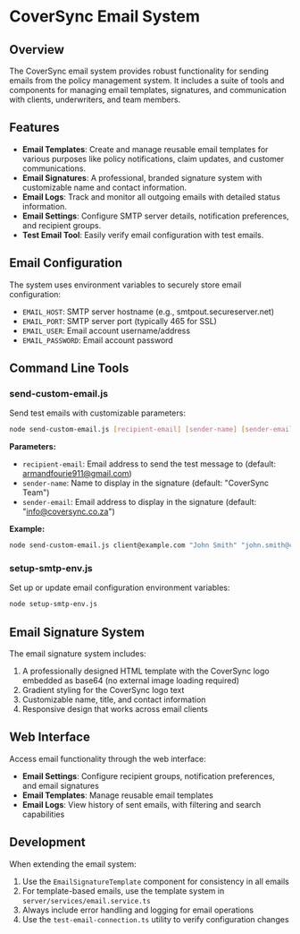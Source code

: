 # CoverSync Email System

## Overview

The CoverSync email system provides robust functionality for sending emails from the policy management system. It includes a suite of tools and components for managing email templates, signatures, and communication with clients, underwriters, and team members.

## Features

- **Email Templates**: Create and manage reusable email templates for various purposes like policy notifications, claim updates, and customer communications.
- **Email Signatures**: A professional, branded signature system with customizable name and contact information.
- **Email Logs**: Track and monitor all outgoing emails with detailed status information.
- **Email Settings**: Configure SMTP server details, notification preferences, and recipient groups.
- **Test Email Tool**: Easily verify email configuration with test emails.

## Email Configuration

The system uses environment variables to securely store email configuration:

- `EMAIL_HOST`: SMTP server hostname (e.g., smtpout.secureserver.net)
- `EMAIL_PORT`: SMTP server port (typically 465 for SSL)
- `EMAIL_USER`: Email account username/address
- `EMAIL_PASSWORD`: Email account password

## Command Line Tools

### send-custom-email.js

Send test emails with customizable parameters:

```bash
node send-custom-email.js [recipient-email] [sender-name] [sender-email]
```

**Parameters:**
- `recipient-email`: Email address to send the test message to (default: armandfourie911@gmail.com)
- `sender-name`: Name to display in the signature (default: "CoverSync Team")
- `sender-email`: Email address to display in the signature (default: "info@coversync.co.za")

**Example:**
```bash
node send-custom-email.js client@example.com "John Smith" "john.smith@coversync.co.za"
```

### setup-smtp-env.js

Set up or update email configuration environment variables:

```bash
node setup-smtp-env.js
```

## Email Signature System

The email signature system includes:

1. A professionally designed HTML template with the CoverSync logo embedded as base64 (no external image loading required)
2. Gradient styling for the CoverSync logo text
3. Customizable name, title, and contact information
4. Responsive design that works across email clients

## Web Interface

Access email functionality through the web interface:

- **Email Settings**: Configure recipient groups, notification preferences, and email signatures
- **Email Templates**: Manage reusable email templates
- **Email Logs**: View history of sent emails, with filtering and search capabilities

## Development

When extending the email system:

1. Use the `EmailSignatureTemplate` component for consistency in all emails
2. For template-based emails, use the template system in `server/services/email.service.ts`
3. Always include error handling and logging for email operations
4. Use the `test-email-connection.ts` utility to verify configuration changes